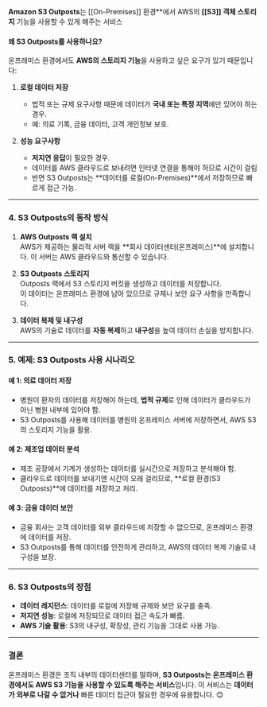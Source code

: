 **Amazon S3 Outposts**는 [[On-Premises]] 환경**에서 AWS의 **[[S3]] 객체 스토리지** 기능을 사용할 수 있게 해주는 서비스

#### **왜 S3 Outposts를 사용하나요?**

온프레미스 환경에서도 **AWS의 스토리지 기능**을 사용하고 싶은 요구가 있기 때문입니다:

1. **로컬 데이터 저장**
    - 법적 또는 규제 요구사항 때문에 데이터가 **국내 또는 특정 지역**에만 있어야 하는 경우.
    - 예: 의료 기록, 금융 데이터, 고객 개인정보 보호.
    
2. **성능 요구사항**
    - **저지연 응답**이 필요한 경우.
    - 데이터를 AWS 클라우드로 보내려면 인터넷 연결을 통해야 하므로 시간이 걸림
    - 반면 S3 Outposts는 **데이터를 로컬(On-Premises)**에서 저장하므로 빠르게 접근 가능.

---

### 4. **S3 Outposts의 동작 방식**

1. **AWS Outposts 랙 설치**  
    AWS가 제공하는 물리적 서버 랙을 **회사 데이터센터(온프레미스)**에 설치합니다. 이 서버는 AWS 클라우드와 통신할 수 있습니다.
    
2. **S3 Outposts 스토리지**  
    Outposts 랙에서 S3 스토리지 버킷을 생성하고 데이터를 저장합니다.  
    이 데이터는 온프레미스 환경에 남아 있으므로 규제나 보안 요구 사항을 만족합니다.
    
3. **데이터 복제 및 내구성**  
    AWS의 기술로 데이터를 **자동 복제**하고 **내구성**을 높여 데이터 손실을 방지합니다.
    
---

### 5. **예제: S3 Outposts 사용 시나리오**

#### 예 1: 의료 데이터 저장

- 병원이 환자의 데이터를 저장해야 하는데, **법적 규제**로 인해 데이터가 클라우드가 아닌 병원 내부에 있어야 함.
- S3 Outposts를 사용해 데이터를 병원의 온프레미스 서버에 저장하면서, AWS S3의 스토리지 기능을 활용.

#### 예 2: 제조업 데이터 분석

- 제조 공장에서 기계가 생성하는 데이터를 실시간으로 저장하고 분석해야 함.
- 클라우드로 데이터를 보내기엔 시간이 오래 걸리므로, **로컬 환경(S3 Outposts)**에 데이터를 저장하고 처리.

#### 예 3: 금융 데이터 보안

- 금융 회사는 고객 데이터를 외부 클라우드에 저장할 수 없으므로, 온프레미스 환경에 데이터를 저장.
- S3 Outposts를 통해 데이터를 안전하게 관리하고, AWS의 데이터 복제 기술로 내구성을 보장.

---

### 6. **S3 Outposts의 장점**

- **데이터 레지던스**: 데이터를 로컬에 저장해 규제와 보안 요구를 충족.
- **저지연 성능**: 로컬에 저장되므로 데이터 접근 속도가 빠름.
- **AWS 기술 활용**: S3의 내구성, 확장성, 관리 기능을 그대로 사용 가능.

---

### 결론

온프레미스 환경은 조직 내부의 데이터센터를 말하며, **S3 Outposts는 온프레미스 환경에서도 AWS S3 기능을 사용할 수 있도록 해주는 서비스**입니다. 이 서비스는 **데이터가 외부로 나갈 수 없거나** 빠른 데이터 접근이 필요한 경우에 유용합니다. 😊